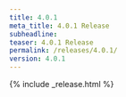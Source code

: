 ```yaml
---
title: 4.0.1
meta_title: 4.0.1 Release
subheadline: 
teaser: 4.0.1 Release
permalink: /releases/4.0.1/
version: 4.0.1
---
```


{% include _release.html %}
